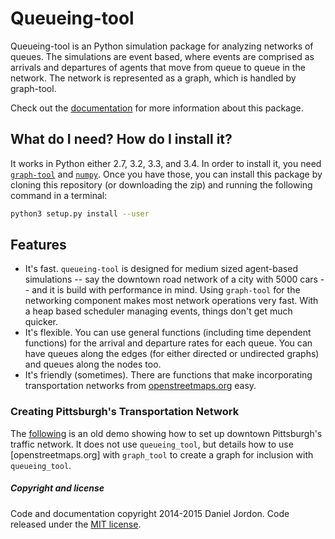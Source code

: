 Queueing-tool
=============

Queueing-tool is an Python simulation package for analyzing networks of queues.
The simulations are event based, where events are comprised as arrivals and 
departures of agents that move from queue to queue in the network. The network
is represented as a graph, which is handled by graph-tool.

Check out the [documentation](http://queueing-tool.readthedocs.org/) for more
information about this package.

## What do I need? How do I install it?

It works in Python either 2.7, 3.2, 3.3, and 3.4. In order to install it, you
need [`graph-tool`](http://graph-tool.skewed.de/download#packages) and 
[`numpy`](http://www.numpy.org/). Once you have those, you can install this
package by cloning this repository (or downloading the zip) and running the
following command in a terminal:

```bash
python3 setup.py install --user
```
## Features

  - It's fast. `queueing-tool` is designed for medium sized agent-based simulations -- say the downtown road network of a city with 5000 cars -- and it is build with performance in mind. Using `graph-tool` for the networking component makes most network operations very fast. With a heap based scheduler managing events, things don't get much quicker.
  - It's flexible. You can use general functions (including time dependent functions) for the arrival and departure rates for each queue. You can have queues along the edges (for either directed or undirected graphs) and queues along the nodes too.
  - It's friendly (sometimes). There are functions that make incorporating transportation networks from [openstreetmaps.org](www.openstreetmaps.org) easy.


### Creating Pittsburgh's Transportation Network

The [following](http://nbviewer.ipython.org/gist/djordon/975bf898c1ed2f4c8198) is an old demo showing how to set up downtown Pittsburgh's traffic network. It does not use `queueing_tool`, but details how to use [openstreetmaps.org] with `graph_tool` to create a graph for inclusion with `queueing_tool`.


##### Copyright and license

Code and documentation copyright 2014-2015 Daniel Jordon. Code released under the [MIT license](https://github.com/djordon/queueing-tool/blob/master/LICENSE).
